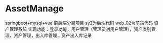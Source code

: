 # AssetManage
springboot+mysql+vue 前后端分离项目
sy2为后端代码 web_02为前端代码
资产管理系统
实现功能：登录功能，用户管理（管理员对用户管理），资产类别管理，资产管理，出入库管理，资产出入库记录
